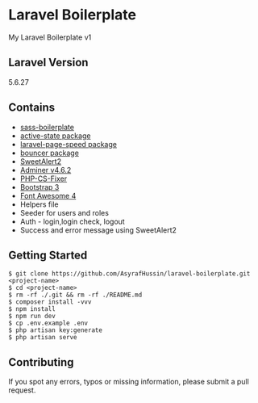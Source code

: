 # Laravel Boilerplate
My Laravel Boilerplate v1

## Laravel Version
5.6.27

## Contains
* [sass-boilerplate](https://github.com/AsyrafHussin/sass-boilerplate)
* [active-state package](https://github.com/pyaesone17/active-state)
* [laravel-page-speed package](https://github.com/renatomarinho/laravel-page-speed)
* [bouncer package](https://github.com/JosephSilber/bouncer)
* [SweetAlert2](https://sweetalert2.github.io)
* [Adminer v4.6.2](https://www.adminer.org)
* [PHP-CS-Fixer](https://github.com/FriendsOfPHP/PHP-CS-Fixer)
* [Bootstrap 3](https://getbootstrap.com/docs/3.3)
* [Font Awesome 4](https://fontawesome.com/v4.7.0/)
* Helpers file
* Seeder for users and roles
* Auth - login,login check, logout
* Success and error message using SweetAlert2

## Getting Started
```
$ git clone https://github.com/AsyrafHussin/laravel-boilerplate.git <project-name>
$ cd <project-name>
$ rm -rf ./.git && rm -rf ./README.md
$ composer install -vvv
$ npm install
$ npm run dev
$ cp .env.example .env
$ php artisan key:generate
$ php artisan serve
```

## Contributing
If you spot any errors, typos or missing information, please submit a pull request.
